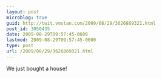 ```yaml
---
layout: post
microblog: true
guid: http://twit.vmstan.com/2009/08/29/3626869321.html
post_id: 3050435
date: 2009-08-29T09:57:45-0600
lastmod: 2009-08-29T09:57:45-0600
type: post
url: /2009/08/29/3626869321.html
---
```

We just bought a house!
